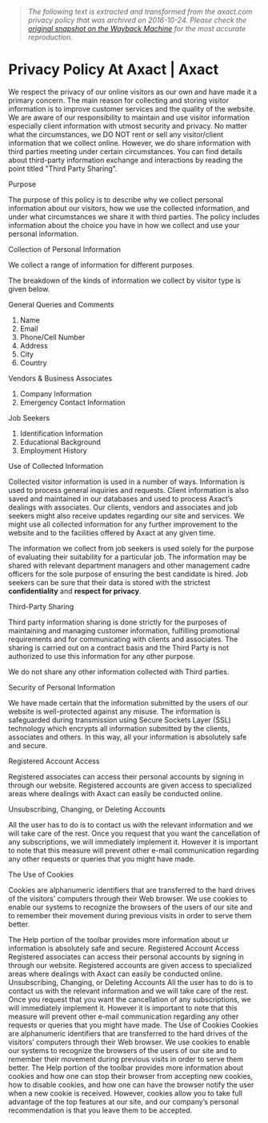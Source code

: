 > *The following text is extracted and transformed from the axact.com privacy policy that was archived on 2016-10-24. Please check the [original snapshot on the Wayback Machine](https://web.archive.org/web/20161024084819id_/http%3A//www.axact.com/privacy-policy.asp) for the most accurate reproduction.*

# Privacy Policy At Axact | Axact

We respect the privacy of our online visitors as our own and have made it a primary concern. The main reason for collecting and storing visitor information is to improve customer services and the quality of the website. We are aware of our responsibility to maintain and use visitor information especially client information with utmost security and privacy. No matter what the circumstances, we DO NOT rent or sell any visitor/client information that we collect online. However, we do share information with third parties meeting under certain circumstances. You can find details about third-party information exchange and interactions by reading the point titled "Third Party Sharing".

Purpose 

The purpose of this policy is to describe why we collect personal information about our visitors, how we use the collected information, and under what circumstances we share it with third parties. The policy includes information about the choice you have in how we collect and use your personal information. 

Collection of Personal Information 

  


We collect a range of information for different purposes. 

The breakdown of the kinds of information we collect by visitor type is given below. 

General Queries and Comments 

  


  1. Name
  2. Email
  3. Phone/Cell Number
  4. Address
  5. City
  6. Country



Vendors & Business Associates

  


  1. Company Information
  2. Emergency Contact Information



Job Seekers

  


  1. Identification Information
  2. Educational Background
  3. Employment History



Use of Collected Information

  


Collected visitor information is used in a number of ways. Information is used to process general inquiries and requests. Client information is also saved and maintained in our databases and used to process Axact’s dealings with associates. Our clients, vendors and associates and job seekers might also receive updates regarding our site and services. We might use all collected information for any further improvement to the website and to the facilities offered by Axact at any given time. 

The information we collect from job seekers is used solely for the purpose of evaluating their suitability for a particular job. The information may be shared with relevant department managers and other management cadre officers for the sole purpose of ensuring the best candidate is hired. Job seekers can be sure that their data is stored with the strictest **confidentiality** and **respect for privacy**. 

Third-Party Sharing

  


Third party information sharing is done strictly for the purposes of maintaining and managing customer information, fulfilling promotional requirements and for communicating with clients and associates. The sharing is carried out on a contract basis and the Third Party is not authorized to use this information for any other purpose. 

We do not share any other information collected with Third parties. 

Security of Personal Information

We have made certain that the information submitted by the users of our website is well-protected against any misuse. The information is safeguarded during transmission using Secure Sockets Layer (SSL) technology which encrypts all information submitted by the clients, associates and others. In this way, all your information is absolutely safe and secure.

Registered Account Access

Registered associates can access their personal accounts by signing in through our website. Registered accounts are given access to specialized areas where dealings with Axact can easily be conducted online.

Unsubscribing, Changing, or Deleting Accounts

All the user has to do is to contact us with the relevant information and we will take care of the rest. Once you request that you want the cancellation of any subscriptions, we will immediately implement it. However it is important to note that this measure will prevent other e-mail communication regarding any other requests or queries that you might have made.

The Use of Cookies

  


Cookies are alphanumeric identifiers that are transferred to the hard drives of the visitors’ computers through their Web browser. We use cookies to enable our systems to recognize the browsers of the users of our site and to remember their movement during previous visits in order to serve them better. 

The Help portion of the toolbar provides more information about ur information is absolutely safe and secure. Registered Account Access Registered associates can access their personal accounts by signing in through our website. Registered accounts are given access to specialized areas where dealings with Axact can easily be conducted online. Unsubscribing, Changing, or Deleting Accounts All the user has to do is to contact us with the relevant information and we will take care of the rest. Once you request that you want the cancellation of any subscriptions, we will immediately implement it. However it is important to note that this measure will prevent other e-mail communication regarding any other requests or queries that you might have made. The Use of Cookies Cookies are alphanumeric identifiers that are transferred to the hard drives of the visitors’ computers through their Web browser. We use cookies to enable our systems to recognize the browsers of the users of our site and to remember their movement during previous visits in order to serve them better. The Help portion of the toolbar provides more information about cookies and how one can stop their browser from accepting new cookies, how to disable cookies, and how one can have the browser notify the user when a new cookie is received. However, cookies allow you to take full advantage of the top features at our site, and our company’s personal recommendation is that you leave them to be accepted. 
